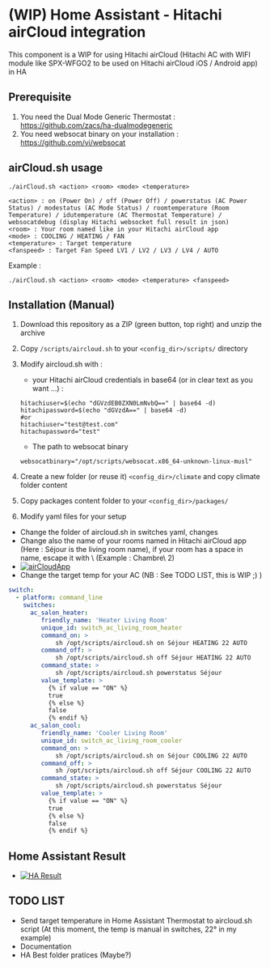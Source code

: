 # (WIP) Home Assistant - Hitachi airCloud integration

This component is a WIP for using Hitachi airCloud (Hitachi AC with WIFI module like SPX-WFGO2 to be used on Hitachi airCloud iOS / Android app) in HA

## Prerequisite
1. You need the Dual Mode Generic Thermostat : https://github.com/zacs/ha-dualmodegeneric
2. You need websocat binary on your installation : https://github.com/vi/websocat

## airCloud.sh usage
```shell
./airCloud.sh <action> <room> <mode> <temperature> 

<action> : on (Power On) / off (Power Off) / powerstatus (AC Power Status) / modestatus (AC Mode Status) / roomtemperature (Room Temperature) / idutemperature (AC Thermostat Temperature) / websocatdebug (display Hitachi websocket full result in json)
<room> : Your room named like in your Hitachi airCloud app 
<mode> : COOLING / HEATING / FAN
<temperature> : Target temperature
<fanspeed> : Target Fan Speed LV1 / LV2 / LV3 / LV4 / AUTO
```



Example : 
```shell
./airCloud.sh <action> <room> <mode> <temperature> <fanspeed>
```

## Installation (Manual)
1. Download this repository as a ZIP (green button, top right) and unzip the archive
2. Copy `/scripts/aircloud.sh` to your `<config_dir>/scripts/` directory
3. Modify aircloud.sh with :
   * your Hitachi airCloud credentials in base64 (or in clear text as you want ...) : 
   ```shell
   hitachiuser=$(echo "dGVzdEB0ZXN0LmNvbQ==" | base64 -d)
   hitachipassword=$(echo "dGVzdA==" | base64 -d)
   #or
   hitachiuser="test@test.com"
   hitachupassword="test"
   ```
   * The path to websocat binary
   ```shell
   websocatbinary="/opt/scripts/websocat.x86_64-unknown-linux-musl"
   ```
   
4. Create a new folder (or reuse it) `<config_dir>/climate` and copy climate folder content
5. Copy packages content folder to your `<config_dir>/packages/`
6. Modify yaml files for your setup
* Change the folder of aircloud.sh in switches yaml, changes
* Change also the name of your rooms named in Hitachi airCloud app (Here : Séjour is the living room name), if your room has a space in name, escape it with \ (Example : Chambre\ 2)
* [![airCloudApp](https://i.ibb.co/0JydKFd/Screenshot-20220923-154652.jpg)](https://i.ibb.co/0JydKFd/Screenshot-20220923-154652.jpg)
* Change the target temp for your AC (NB : See TODO LIST, this is WIP ;) ) 
```yaml
switch:
  - platform: command_line 
    switches:
      ac_salon_heater:
         friendly_name: 'Heater Living Room'
         unique_id: switch_ac_living_room_heater
         command_on: >
             sh /opt/scripts/aircloud.sh on Séjour HEATING 22 AUTO
         command_off: >
             sh /opt/scripts/aircloud.sh off Séjour HEATING 22 AUTO
         command_state: >
             sh /opt/scripts/aircloud.sh powerstatus Séjour
         value_template: >
           {% if value == "ON" %}
           true
           {% else %}
           false
           {% endif %}
      ac_salon_cool:
         friendly_name: 'Cooler Living Room'
         unique_id: switch_ac_living_room_cooler
         command_on: >
             sh /opt/scripts/aircloud.sh on Séjour COOLING 22 AUTO
         command_off: >
             sh /opt/scripts/aircloud.sh off Séjour COOLING 22 AUTO
         command_state: >
             sh /opt/scripts/aircloud.sh powerstatus Séjour
         value_template: >
           {% if value == "ON" %}
           true
           {% else %}
           false
           {% endif %}

```
## Home Assistant Result
* [![HA Result](https://i.ibb.co/NCFkZ4n/HA-air-Cloud.jpg)](https://i.ibb.co/NCFkZ4n/HA-air-Cloud.jpg)


## TODO LIST
* Send target temperature in Home Assistant Thermostat to aircloud.sh script (At this moment, the temp is manual in switches, 22° in my example)
* Documentation
* HA Best folder pratices (Maybe?) 
